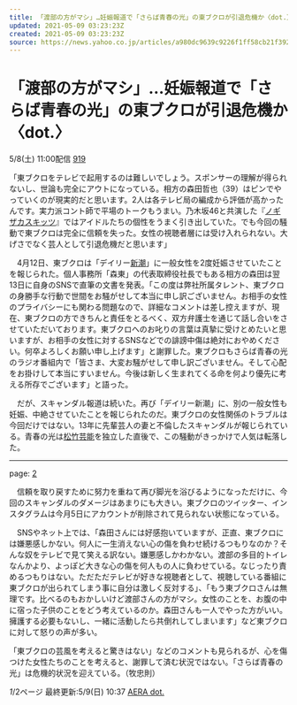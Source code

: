 ```yaml
---
title: 「渡部の方がマシ」…妊娠報道で「さらば青春の光」の東ブクロが引退危機か〈dot.〉（AERA dot.） - Yahoo!ニュース
updated: 2021-05-09 03:23:23Z
created: 2021-05-09 03:23:23Z
source: https://news.yahoo.co.jp/articles/a980dc9639c9226f1ff58cb21f392f9a9f6b5a7e
---
```


# 「渡部の方がマシ」…妊娠報道で「さらば青春の光」の東ブクロが引退危機か〈dot.〉

5/8(土) 11:00配信
[919]()

「東ブクロをテレビで起用するのは難しいでしょう。スポンサーの理解が得られないし、世論も完全にアウトになっている。相方の森田哲也（39）はピンでやっていくのが現実的だと思います。2人は各テレビ局の編成から評価が高かったんです。実力派コント師で平場のトークもうまい。乃木坂46と共演した『[ノギザカスキッツ](https://search.yahoo.co.jp/search?ei=UTF-8&rkf=1&slfr=1&p=%E3%83%8E%E3%82%AE%E3%82%B6%E3%82%AB%E3%82%B9%E3%82%AD%E3%83%83%E3%83%84&fr=link_kw_nws_direct)』ではアイドルたちの個性をうまく引き出していた。でも今回の騒動で東ブクロは完全に信頼を失った。女性の視聴者層には受け入れられない。大げさでなく芸人として引退危機だと思います」

　4月12日、東ブクロは「デイリー[新潮](https://search.yahoo.co.jp/search?ei=UTF-8&rkf=1&slfr=1&p=%E6%96%B0%E6%BD%AE&fr=link_kw_nws_direct)」に一般女性を2度妊娠させていたことを報じられた。個人事務所「森東」の代表取締役社長でもある相方の森田は翌13日に自身のSNSで直筆の文書を発表。「この度は弊社所属タレント、東ブクロの身勝手な行動で世間をお騒がせして本当に申し訳ございません。お相手の女性のプライバシーにも関わる問題なので、詳細なコメントは差し控えますが、現在、東ブクロの方できちんと責任をとるべく、双方弁護士を通じて話し合いをさせていただいております。東ブクロへのお叱りの言葉は真摯に受けとめたいと思いますが、お相手の女性に対するSNSなどでの誹謗中傷は絶対におやめください。何卒よろしくお願い申し上げます」と謝罪した。東ブクロもさらば青春の光のラジオ番組内で「皆さま、大変お騒がせして申し訳ございません。そして心配をお掛けして本当にすいません。今後は新しく生まれてくる命を何より優先に考える所存でございます」と語った。

　だが、スキャンダル報道は続いた。再び「デイリー新潮」に、別の一般女性も妊娠、中絶させていたことを報じられたのだ。東ブクロの女性関係のトラブルは今回だけではない。13年に先輩芸人の妻と不倫したスキャンダルが報じられている。青春の光は[松竹芸能](https://search.yahoo.co.jp/search?ei=UTF-8&rkf=1&slfr=1&p=%E6%9D%BE%E7%AB%B9%E8%8A%B8%E8%83%BD&fr=link_kw_nws_direct)を独立した直後で、この騒動がきっかけで人気は転落した。

* * *

page: [2](https://news.yahoo.co.jp/articles/a980dc9639c9226f1ff58cb21f392f9a9f6b5a7e?page=2)

　信頼を取り戻すために努力を重ねて再び脚光を浴びるようになっただけに、今回のスキャンダルのダメージはあまりにも大きい。東ブクロのツイッター、インスタグラムは今月5日にアカウントが削除されて見られない状態になっている。

　SNSやネット上では、「森田さんには好感抱いていますが、正直、東ブクロには嫌悪感しかない。何人に一生消えない心の傷を負わせ続けるつもりなのか？そんな奴をテレビで見て笑える訳ない。嫌悪感しかわかない。渡部の多目的トイレなんかより、よっぽど大きな心の傷を何人もの人に負わせている。なじったり責めるつもりはない。ただただテレビが好きな視聴者として、視聴している番組に東ブクロが出られてしまう事に自分は激しく反対する」、「もう東ブクロさんは無理です。比べるのもおかしいけど渡部さんの方がマシ。女性のことを、お腹の中に宿った子供のことをどう考えているのか。森田さんも一人でやった方がいい。擁護する必要もないし、一緒に活動したら共倒れしてしまいます」など東ブクロに対して怒りの声が多い。

「東ブクロの芸風を考えると驚きはない」などのコメントも見られるが、心を傷つけた女性たちのことを考えると、謝罪して済む状況ではない。「さらば青春の光」は危機的状況を迎えている。（牧忠則）

*1*/2ページ
最終更新:5/9(日) 10:37
[AERA dot.](https://news.yahoo.co.jp/media/sasahi)